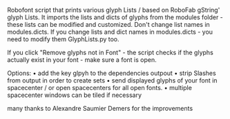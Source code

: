 Robofont script that prints various glyph Lists / based on RoboFab gString' glyph Lists.
It imports the lists and dicts of glyphs from the modules folder - these lists can be modified and customized.
Don't change list names in modules.dicts.
If you change lists and dict names in modules.dicts - you need to modify them GlyphLists.py too.

If you click "Remove glyphs not in Font" - the script checks if the glyphs actually exist in your font -
make sure a font is open.

Options:
• add the key glpyh to the dependencies outpout
• strip Slashes from output in order to create sets
• send displayed glyphs of your font in spacecenter / or open spacecenters for all open fonts.
• multiple spacecenter windows can be tiled if necessary

many thanks to Alexandre Saumier Demers for the improvements
